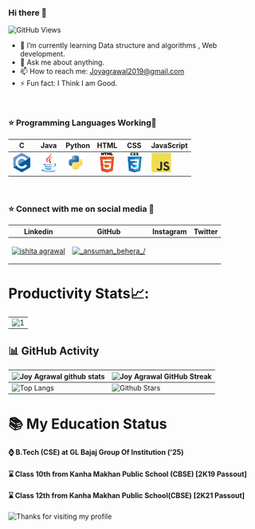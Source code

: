 ### Hi there 👋

![GitHub Views](https://komarev.com/ghpvc/?username=Joy-Agrawal&color=0e75b6)
- 🌱 I’m currently learning Data structure and algorithms , Web development.
- 💬 Ask me about anything.
- 📫 How to reach me: Joyagrawal2019@gmail.com
- ⚡ Fun fact: I Think I am Good.


<br>

<h3 align="left">⭐ Programming Languages Working💬</h3>

| C | Java | Python | HTML | CSS | JavaScript |
|-----------|-----------|-----------|-----------|-----------|-----------|
|<img src="https://raw.githubusercontent.com/devicons/devicon/master/icons/c/c-original.svg" alt="Android" width="40" height="40"/>  | <img src="https://raw.githubusercontent.com/devicons/devicon/master/icons/java/java-original.svg" alt="Android" width="40" height="40"/> | <img src="https://raw.githubusercontent.com/github/explore/80688e429a7d4ef2fca1e82350fe8e3517d3494d/topics/python/python.png" alt="Android" width="40" height="40"/>|<img src="https://raw.githubusercontent.com/github/explore/80688e429a7d4ef2fca1e82350fe8e3517d3494d/topics/html/html.png" alt="Android" width="40" height="40"/>|<img src="https://raw.githubusercontent.com/github/explore/80688e429a7d4ef2fca1e82350fe8e3517d3494d/topics/css/css.png" alt="Android" width="40" height="40"/>|<img src="https://raw.githubusercontent.com/devicons/devicon/master/icons/javascript/javascript-original.svg" alt="Android" width="40" height="40"/>

<br>

<h3 align="left">⭐ Connect with me on social media 📲 </h3>


| Linkedin | GitHub | Instagram | Twitter | 
|-----------|-----------|-----------|-----------|
|<p align="center"><a href="https://www.linkedin.com/in/joyagrawal/" target="blank" > <img align="center" src="https://raw.githubusercontent.com/rahuldkjain/github-profile-readme-generator/master/src/images/icons/Social/linked-in-alt.svg" alt="ishita agrawal" height="30" width="40" /></a></p> | <p align="center"><a href="https://github.com/Joy-Agrawal" target="blank"><img align="center" img src="https://raw.githubusercontent.com/rahuldkjain/github-profile-readme-generator/master/src/images/icons/Social/github.svg" alt="_ansuman_behera_/" height="30" width="40" /></a> </p>|




# Productivity Stats📈:
<table>
  <tr>
    <td><img src="https://github-profile-summary-cards.vercel.app/api/cards/profile-details?username=Joy-agrawal&theme=monokai"  display=block width=100% height=auto  alt="1" ></td>
   </tr> 
</table>

## 📊 GitHub Activity
| ![Joy Agrawal github stats](https://github-readme-stats.vercel.app/api?username=Joy-agrawal&show_icons=true&theme=radical) | ![Joy Agrawal GitHub Streak](https://github-readme-streak-stats.herokuapp.com/?user=Joy-agrawal&theme=radical)                                                                                                           |
| --------------------------------------------------------------------------------------------------------------------------------- | ----------------------------------------------------------------------------------------------------------------------------------------------------------------------------------------------------------------- |
| ![Top Langs](https://github-readme-stats.vercel.app/api/top-langs/?username=Joy-agrawal&langs_count=8&theme=radical&layout=compact) | ![Github Stars](https://github-readme-stats.vercel.app/api?username=Joy-agrawal&show_icons=true&locale=en&count_private=true&hide_rank=true&custom_title=My%20GitHub%20Stats&disable_animations=true&theme=radical) |


# 📚 My Education Status
<h4>⌚ B.Tech (CSE) at GL Bajaj Group Of Institution ('25) </h4>
<h4>⌛ Class 10th from Kanha Makhan Public School (CBSE) [2K19 Passout]</h4>
<h4>⌛ Class 12th from Kanha Makhan Public School(CBSE) [2K21 Passout]</h4>
<img height="120" alt="Thanks for visiting my profile" width="100%" src="https://github.com/dibyendu415/dibyendu415/blob/master/marquee.svg" />
